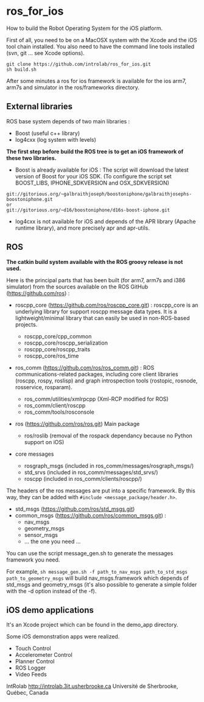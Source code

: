 ros_for_ios
===========

How to build the Robot Operating System for the iOS platform.

First of all, you need to be on a MacOSX system with the Xcode and the iOS tool
chain installed. You also need to have the command line tools installed (svn,
 git ... see Xcode options). 

```
git clone https://github.com/introlab/ros_for_ios.git
sh build.sh
```

After some minutes a ros for ios framework is available for the ios arm7, arm7s and
simulator in the ros/frameworks directory.

External libraries
------------------

ROS base system depends of two main libraries :
* Boost (useful c++ library)
* log4cxx (log system with levels)

**The first step before build the ROS tree is to get an iOS framework of these
two libraries.**

* Boost is already available for iOS :
The script will download the latest version of Boost for your iOS SDK.
(To configure the script set BOOST_LIBS, IPHONE_SDKVERSION and OSX_SDKVERSION)

```
git://gitorious.org/~galbraithjoseph/boostoniphone/galbraithjosephs-boostoniphone.git
or
git://gitorious.org/~d16/boostoniphone/d16s-boost-iphone.git
```
 
* log4cxx is not available for iOS and depends of the APR library (Apache
runtime library), and more precisely apr and apr-utils.


ROS
---

**The catkin build system available with the ROS groovy release is not used.**

Here is the principal parts that has been built (for arm7, arm7s and i386
simulator) from the sources available on the ROS GitHub 
(https://github.com/ros) :

* roscpp_core (https://github.com/ros/roscpp_core.git) :
roscpp_core is an underlying library for support roscpp message data types. It is a 
lightweight/minimal library that can easily be used in non-ROS-based projects.
	- roscpp_core/cpp_common
	- roscpp_core/roscpp_serialization
	- roscpp_core/roscpp_traits
	- roscpp_core/ros_time

* ros_comm (https://github.com/ros/ros_comm.git) :
ROS communications-related packages, including core client libraries (roscpp, rospy,
roslisp) and graph introspection tools (rostopic, rosnode, rosservice, rosparam).
    - ros_comm/utilities/xmlrpcpp (Xml-RCP modified for ROS)
    - ros_comm/client/roscpp
    - ros_comm/tools/rosconsole

* ros (https://github.com/ros/ros.git)
Main package
    - ros/roslib (removal of the rospack dependancy because no Python support
        on iOS)

* core messages
    - rosgraph_msgs (included in ros_comm/messages/rosgraph_msgs/)
    - std_srvs (included in ros_comm/messages/std_srvs/)
    - roscpp (included in ros_comm/clients/roscpp/)

The headers of the ros messages are put into a specific framework. By this way, they
can be added with `#include <message_package/header.h>`.

- std_msgs (https://github.com/ros/std_msgs.git)
- common_msgs (https://github.com/ros/common_msgs.git) :
    - nav_msgs
    - geometry_msgs
    - sensor_msgs
    - ... the one you need ...

You can use the script message_gen.sh to generate the messages framework you need.

For example,
`sh message_gen.sh -f path_to_nav_msgs path_to_std_msgs path_to_geometry_msgs`
will build nav_msgs.framework which depends of std_msgs and geometry_msgs (it's also 
possible to generate a simple folder with the -d option instead of the -f).

iOS demo applications
---------------------

It's an Xcode project which can be found in the demo_app directory.

Some iOS demonstration apps were realized.

- Touch Control
- Accelerometer Control
- Planner Control
- ROS Logger
- Video Feeds

IntRolab
http://introlab.3it.usherbrooke.ca
Université de Sherbrooke, Québec, Canada
